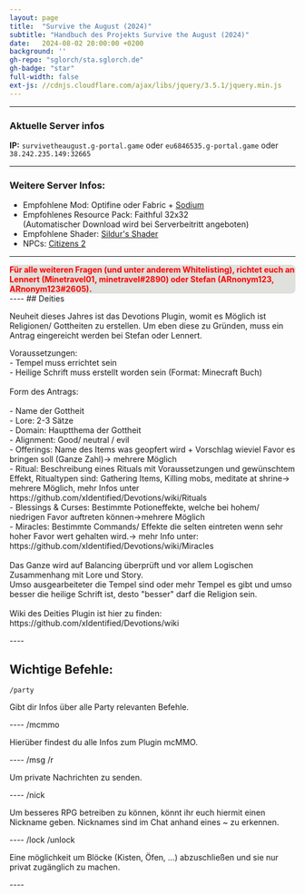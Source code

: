 ```yaml
---
layout: page
title:  "Survive the August (2024)"
subtitle: "Handbuch des Projekts Survive the August (2024)"
date:   2024-08-02 20:00:00 +0200
background: ''
gh-repo: "sglorch/sta.sglorch.de"
gh-badge: "star"
full-width: false
ext-js: //cdnjs.cloudflare.com/ajax/libs/jquery/3.5.1/jquery.min.js
---
```


----

### Aktuelle Server infos

**IP:** `survivetheaugust.g-portal.game` oder `eu6846535.g-portal.game` oder `38.242.235.149:32665`

----



### Weitere Server Infos:

* Empfohlene Mod: Optifine oder Fabric + [Sodium](https://github.com/CaffeineMC/sodium-fabric/releases)
* Empfohlenes Resource Pack: Faithful 32x32 <br /> (Automatischer Download wird bei Serverbeitritt angeboten)
* Empfohlene Shader: [Sildur's Shader](https://sildurs-shaders.github.io/downloads/)
* NPCs: [Citizens 2](https://wiki.citizensnpcs.co/Commands)


----
<div style="background-color: #e0e0dc; border-radius: 7.5px">
<span style="color:red"><b>Für alle weiteren Fragen (und unter anderem Whitelisting), richtet euch an Lennert (Minetravel01, minetravel#2890) oder Stefan (ARnonym123, ARnonym123#2605).</b></span>
</div>
----
## Deities
<p>Neuheit dieses Jahres ist das Devotions Plugin, womit es Möglich ist Religionen/ Gottheiten zu erstellen. Um eben diese zu Gründen, muss ein Antrag eingereicht werden bei Stefan oder Lennert.</p>
<p>Voraussetzungen: <br>
 - Tempel muss errichtet sein<br>
 - Heilige Schrift muss erstellt worden sein (Format: Minecraft Buch)<br>
<br>
Form des Antrags:<br>
 <br>
- Name der Gottheit<br>
- Lore: 2-3 Sätze<br>
- Domain: Hauptthema der Gottheit<br>
- Alignment: Good/ neutral / evil<br>
- Offerings: Name des Items was geopfert wird + Vorschlag wieviel Favor es bringen soll (Ganze Zahl)-> mehrere Möglich<br>
- Ritual: Beschreibung eines Rituals mit Voraussetzungen und gewünschtem Effekt, Ritualtypen sind:     Gathering Items, Killing mobs, meditate at shrine-> mehrere Möglich, mehr Infos unter https://github.com/xIdentified/Devotions/wiki/Rituals<br>
- Blessings & Curses: Bestimmte Potioneffekte, welche bei hohem/ niedrigen Favor auftreten können->mehrere Möglich<br>
- Miracles: Bestimmte Commands/ Effekte die selten eintreten wenn sehr hoher Favor wert gehalten     wird.-> mehr Info unter: https://github.com/xIdentified/Devotions/wiki/Miracles<br>
<br>
Das Ganze wird auf Balancing überprüft und vor allem Logischen Zusammenhang mit Lore und Story. <br>
Umso ausgearbeiteter die Tempel sind oder mehr Tempel es gibt und umso besser die heilige Schrift ist, desto "besser" darf die Religion sein.<br>
<br>
Wiki des Deities Plugin ist hier zu finden: https://github.com/xIdentified/Devotions/wiki</p>
----

## Wichtige Befehle:

	/party
<p>Gibt dir Infos über alle Party relevanten Befehle.</p>
----
	/mcmmo
<p>Hierüber findest du alle Infos zum Plugin mcMMO.</p>
----
	/msg <Empfänger> <Nachricht>
	/r <Nachricht>
<p>Um private Nachrichten zu senden.</p>
----
	/nick <Name>
<p>Um besseres RPG betreiben zu können, könnt ihr euch hiermit einen Nickname geben. Nicknames sind im Chat anhand eines ~ zu erkennen.</p>
----
	/lock
	/unlock
<p>Eine möglichkeit um Blöcke (Kisten, Öfen, ...) abzuschließen und sie nur privat zugänglich zu machen.</p>
----

